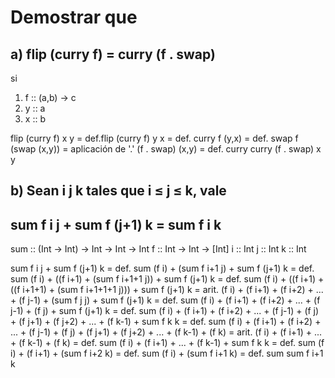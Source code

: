 Demostrar que
=============

## a) flip (curry f) = curry (f . swap)

si
1) f :: (a,b) -> c
2) y :: a
3) x :: b


flip (curry f) x y
=  def.flip
(curry f) y x
=  def. curry
f (y,x)
=  def. swap
f (swap (x,y))
= aplicación de '.'
(f . swap) (x,y)
= def. curry
curry (f . swap) x y




## b) Sean i j k tales que i ≤ j ≤ k, vale
## sum f i j + sum f (j+1) k = sum f i k

sum :: (Int -> Int) -> Int -> Int -> Int
f :: Int -> Int -> [Int]
i :: Int
j :: Int
k :: Int

sum f i j + sum f (j+1) k
= def. sum
(f i) + (sum f i+1 j) + sum f (j+1) k
= def. sum
(f i) + ((f i+1) + (sum f i+1+1 j)) + sum f (j+1) k
= def. sum
(f i) + ((f i+1) + ((f i+1+1) + (sum f i+1+1+1 j))) + sum f (j+1) k
= arit.
(f i) + (f i+1) + (f i+2) + ... + (f j-1) + (sum f j j) + sum f (j+1) k
= def. sum
(f i) + (f i+1) + (f i+2) + ... + (f j-1) + (f j) + sum f (j+1) k
= def. sum
(f i) + (f i+1) + (f i+2) + ... + (f j-1) + (f j) + (f j+1) + (f j+2) + ... + (f k-1) + sum f k k
= def. sum
(f i) + (f i+1) + (f i+2) + ... + (f j-1) + (f j) + (f j+1) + (f j+2) + ... + (f k-1) + (f k)
= arit.
(f i) + (f i+1) + ... + (f k-1) + (f k)
= def. sum
(f i) + (f i+1) + ... + (f k-1) + sum f k k
= def. sum
(f i) + (f i+1) + (sum f i+2 k)
= def. sum
(f i) + (sum f i+1 k)
= def. sum
sum f i+1 k
